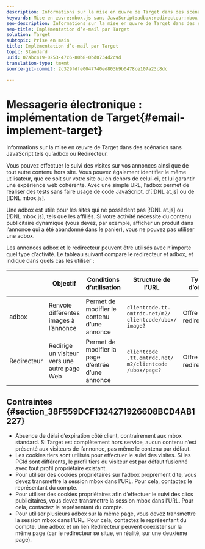 ```yaml
---
description: Informations sur la mise en œuvre de Target dans des scénarios sans JavaScript tels qu’adbox ou Redirecteur.
keywords: Mise en œuvre;mbox.js sans JavaScript;adbox;redirecteur;mbox
seo-description: Informations sur la mise en œuvre de Target dans des scénarios sans JavaScript tels qu’adbox ou Redirecteur.
seo-title: Implémentation d’e-mail par Target
solution: Target
subtopic: Prise en main
title: Implémentation d’e-mail par Target
topic: Standard
uuid: 07abc419-0253-47c6-80b8-0bd0734d2c9d
translation-type: tm+mt
source-git-commit: 2c329fdfe0047740ed803b9b0478ce107a23c8dc

---
```



# Messagerie électronique : implémentation de Target{#email-implement-target}

Informations sur la mise en œuvre de Target dans des scénarios sans JavaScript tels qu’adbox ou Redirecteur.

Vous pouvez effectuer le suivi des visites sur vos annonces ainsi que de tout autre contenu hors site. Vous pouvez également identifier le même utilisateur, que ce soit sur votre site ou en dehors de celui-ci, et lui garantir une expérience web cohérente. Avec une simple URL, l’adbox permet de réaliser des tests sans faire usage de code JavaScript, d’[!DNL at.js] ou de [!DNL mbox.js].

Une adbox est utile pour les sites qui ne possèdent pas [!DNL at.js] ou [!DNL mbox.js], tels que les affiliés. Si votre activité nécessite du contenu publicitaire dynamique (vous devez, par exemple, afficher un produit dans l’annonce qui a été abandonné dans le panier), vous ne pouvez pas utiliser une adbox.

Les annonces adbox et le redirecteur peuvent être utilisés avec n’importe quel type d’activité. Le tableau suivant compare le redirecteur et adbox, et indique dans quels cas les utiliser :

|  | Objectif | Conditions d’utilisation | Structure de l’URL | Type d’offre | Contenu de l’offre |
|--- |--- |--- |--- |--- |--- |
| adbox | Renvoie différentes images à l’annonce | Permet de modifier le contenu d’une annonce | `clientcode​.tt.​omtrdc​.net/​m2​/​clientcode/ubox/​image?` | Offre de redirection | URL d’une image |
| Redirecteur | Redirige un visiteur vers une autre page Web | Permet de modifier la page d’entrée d’une annonce | `clientcode​.tt.omtrdc.net/​m2/clientcode​/ubox/page?` | Offre de redirection | URL d’une page |

## Contraintes {#section_38F559DCF1324271926608BCD4AB1227}

* Absence de délai d’expiration côté client, contrairement aux mbox standard. Si Target est complètement hors service, aucun contenu n’est présenté aux visiteurs de l’annonce, pas même le contenu par défaut.
* Les cookies tiers sont utilisés pour effectuer le suivi des visites. Si les PCId sont différents, le profil tiers du visiteur est par défaut fusionné avec tout profil propriétaire existant.
* Pour utiliser des cookies propriétaires sur l’adbox proprement dite, vous devez transmettre la session mbox dans l’URL. Pour cela, contactez le représentant du compte.
* Pour utiliser des cookies propriétaires afin d’effectuer le suivi des clics publicitaires, vous devez transmettre la session mbox dans l’URL. Pour cela, contactez le représentant du compte.
* Pour utiliser plusieurs adbox sur la même page, vous devez transmettre la session mbox dans l’URL. Pour cela, contactez le représentant du compte. Une adbox et un lien Redirecteur peuvent coexister sur la même page (car le redirecteur se situe, en réalité, sur une deuxième page).

